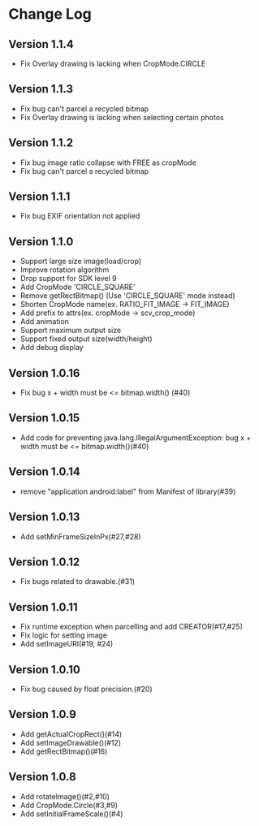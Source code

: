 Change Log
=========
## Version 1.1.4
* Fix Overlay drawing is lacking when CropMode.CIRCLE

## Version 1.1.3
* Fix bug can't parcel a recycled bitmap
* Fix Overlay drawing is lacking when selecting certain photos

## Version 1.1.2
* Fix bug image ratio collapse with FREE as cropMode
* Fix bug can't parcel a recycled bitmap

## Version 1.1.1
* Fix bug EXIF orientation not applied

## Version 1.1.0
* Support large size image(load/crop)
* Improve rotation algorithm
* Drop support for SDK level 9
* Add CropMode 'CIRCLE_SQUARE'
* Remove getRectBitmap() (Use 'CIRCLE_SQUARE' mode instead)
* Shorten CropMode name(ex. RATIO_FIT_IMAGE -> FIT_IMAGE)
* Add prefix to attrs(ex. cropMode -> scv_crop_mode)
* Add animation
* Support maximum output size
* Support fixed output size(width/height)
* Add debug display

## Version 1.0.16
* Fix bug x + width must be <= bitmap.width() (#40)

## Version 1.0.15
* Add code for preventing java.lang.IllegalArgumentException: bug x + width must be <= bitmap.width()(#40)

## Version 1.0.14
* remove "application android:label" from Manifest of library(#39)

## Version 1.0.13
* Add setMinFrameSizeInPx(#27,#28)

## Version 1.0.12
* Fix bugs related to drawable.(#31)

## Version 1.0.11
* Fix runtime exception when parcelling and add CREATOR(#17,#25)
* Fix logic for setting image
* Add setImageURI(#19, #24)

## Version 1.0.10
* Fix bug caused by float precision.(#20)

## Version 1.0.9

* Add getActualCropRect()(#14)
* Add setImageDrawable()(#12)
* Add getRectBitmap()(#16)

## Version 1.0.8

* Add rotateImage()(#2,#10)
* Add CropMode.Circle(#3,#9)
* Add setInitialFrameScale()(#4)
